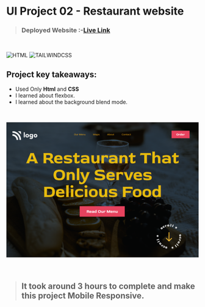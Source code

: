 # UI Project 02 - Restaurant website

> ### **Deployed Website** :-[Live Link](https://ui-project-2.netlify.app/)
<br>

![HTML](https://img.shields.io/badge/Html-5-E34F26?style=for-the-badge&logo=HTML5)
![TAILWINDCSS](https://img.shields.io/badge/Css-3-06B6D4?style=for-the-badge&logo=css3)

## Project key takeaways:

  - Used Only **Html** and **CSS**
  - I learned about flexbox.
  - I learned about the background blend mode.

  <br>

![Project-Image](image-02.png)

<br>

> ## It took around 3 hours to complete and make this project **Mobile** Responsive.
